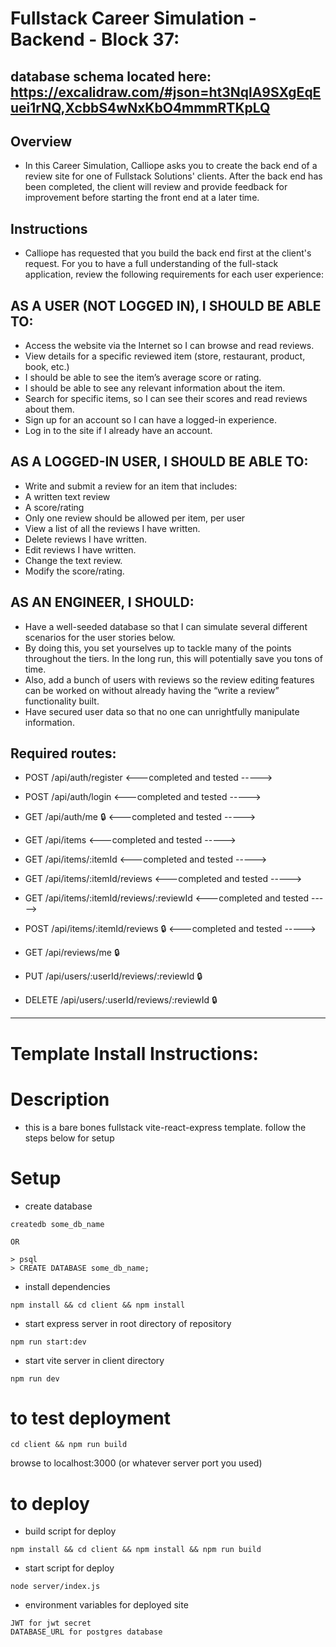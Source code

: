 # Fullstack Career Simulation - Backend - Block 37:

## database schema located here: https://excalidraw.com/#json=ht3NqlA9SXgEqEuei1rNQ,XcbbS4wNxKbO4mmmRTKpLQ

## Overview

- In this Career Simulation, Calliope asks you to create the back end of a review site for one of Fullstack Solutions' clients. After the back end has been completed, the client will review and provide feedback for improvement before starting the front end at a later time.

## Instructions

- Calliope has requested that you build the back end first at the client's request. For you to have a full understanding of the full-stack application, review the following requirements for each user experience:

## AS A USER (NOT LOGGED IN), I SHOULD BE ABLE TO:

- Access the website via the Internet so I can browse and read reviews.
- View details for a specific reviewed item (store, restaurant, product, book, etc.)
- I should be able to see the item’s average score or rating.
- I should be able to see any relevant information about the item.
- Search for specific items, so I can see their scores and read reviews about them.
- Sign up for an account so I can have a logged-in experience.
- Log in to the site if I already have an account.

## AS A LOGGED-IN USER, I SHOULD BE ABLE TO:

- Write and submit a review for an item that includes:
- A written text review
- A score/rating
- Only one review should be allowed per item, per user
- View a list of all the reviews I have written.
- Delete reviews I have written.
- Edit reviews I have written.
- Change the text review.
- Modify the score/rating.

## AS AN ENGINEER, I SHOULD:

- Have a well-seeded database so that I can simulate several different scenarios for the user stories below.
- By doing this, you set yourselves up to tackle many of the points throughout the tiers. In the long run, this will potentially save you tons of time.
- Also, add a bunch of users with reviews so the review editing features can be worked on without already having the “write a review” functionality built.
- Have secured user data so that no one can unrightfully manipulate information.

## Required routes:

- POST /api/auth/register <---completed and tested ----->

- POST /api/auth/login <---completed and tested ----->

- GET /api/auth/me 🔒 <---completed and tested ----->

- GET /api/items <---completed and tested ----->

- GET /api/items/:itemId <---completed and tested ----->

- GET /api/items/:itemId/reviews <---completed and tested ----->

- GET /api/items/:itemId/reviews/:reviewId <---completed and tested ----->

- POST /api/items/:itemId/reviews 🔒 <---completed and tested ----->

- GET /api/reviews/me 🔒

- PUT /api/users/:userId/reviews/:reviewId 🔒

- DELETE /api/users/:userId/reviews/:reviewId 🔒

---

# Template Install Instructions:

# Description

- this is a bare bones fullstack vite-react-express template. follow the steps below for setup

# Setup

- create database

```
createdb some_db_name

OR

> psql
> CREATE DATABASE some_db_name;
```

- install dependencies

```
npm install && cd client && npm install
```

- start express server in root directory of repository

```
npm run start:dev
```

- start vite server in client directory

```
npm run dev
```

# to test deployment

```
cd client && npm run build
```

browse to localhost:3000 (or whatever server port you used)

# to deploy

- build script for deploy

```
npm install && cd client && npm install && npm run build

```

- start script for deploy

```
node server/index.js

```

- environment variables for deployed site

```
JWT for jwt secret
DATABASE_URL for postgres database
```
